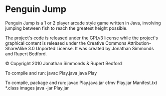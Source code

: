 Penguin Jump
============

Penguin Jump is a 1 or 2 player arcade style game written in Java, involving jumping between fish to 
reach the greatest height possible.

The project's code is released under the GPLv3 license while the project's graphical content is 
released under the Creative Commons Attribution-ShareAlike 3.0 Unported License. It was created by 
Jonathan Simmonds and Rupert Bedford.

© Copyright 2010 Jonathan Simmonds & Rupert Bedford

To compile and run:
    javac Play.java
    java Play
    
To compile, package and run:
    javac Play.java
    jar cfmv Play.jar Manifest.txt *.class images
    java -jar Play.jar
